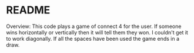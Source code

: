 # README
Overview: This code plays a game of connect 4 for the user. If someone wins horizontally or vertically then it will tell them they won. I couldn't get it to work diagonally. If all the spaces have been used the game ends in a draw.
